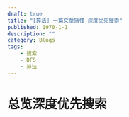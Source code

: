 ```yaml
---
draft: true
title: "[算法] 一篇文章搞懂 深度优先搜索"
published: 1970-1-1
description: ""
category: Blogs
tags:
    - 搜索
    - DFS
    - 算法
---
```


# 总览深度优先搜索
